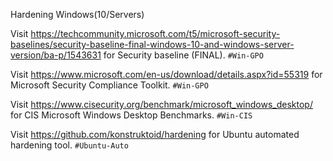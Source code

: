 Hardening Windows(10/Servers)

Visit https://techcommunity.microsoft.com/t5/microsoft-security-baselines/security-baseline-final-windows-10-and-windows-server-version/ba-p/1543631 for Security baseline (FINAL). `#Win-GPO`

Visit https://www.microsoft.com/en-us/download/details.aspx?id=55319 for Microsoft Security Compliance Toolkit. `#Win-GPO`

Visit https://www.cisecurity.org/benchmark/microsoft_windows_desktop/ for CIS Microsoft Windows Desktop Benchmarks. `#Win-CIS`

Visit https://github.com/konstruktoid/hardening for Ubuntu automated hardening tool. `#Ubuntu-Auto`
